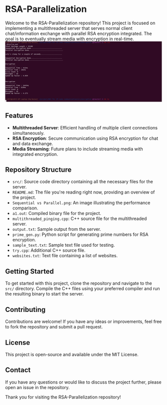 # RSA-Parallelization

Welcome to the RSA-Parallelization repository! This project is focused on implementing a multithreaded server that serves normal client chat/information exchange with parallel RSA encryption integrated. The goal is to eventually stream media with encryption in real-time.
![](https://github.com/rohit186201/RSA-Prallelization/blob/main/RSA.png)
## Features

- **Multithreaded Server**: Efficient handling of multiple client connections simultaneously.
- **RSA Encryption**: Secure communication using RSA encryption for chat and data exchange.
- **Media Streaming**: Future plans to include streaming media with integrated encryption.

## Repository Structure

- `src/`: Source code directory containing all the necessary files for the server.
- `README.md`: The file you're reading right now, providing an overview of the project.
- `Sequential vs Parallel.png`: An image illustrating the performance comparison.
- `a1.out`: Compiled binary file for the project.
- `multithreaded_pinging.cpp`: C++ source file for the multithreaded server.
- `output.txt`: Sample output from the server.
- `prime_gen.py`: Python script for generating prime numbers for RSA encryption.
- `sample_text.txt`: Sample text file used for testing.
- `try.cpp`: Additional C++ source file.
- `websites.txt`: Text file containing a list of websites.

## Getting Started

To get started with this project, clone the repository and navigate to the `src/` directory. Compile the C++ files using your preferred compiler and run the resulting binary to start the server.

## Contributing

Contributions are welcome! If you have any ideas or improvements, feel free to fork the repository and submit a pull request.

## License

This project is open-source and available under the MIT License.

## Contact

If you have any questions or would like to discuss the project further, please open an issue in the repository.

Thank you for visiting the RSA-Parallelization repository!
